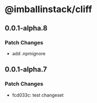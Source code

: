 # @imballinstack/cliff

## 0.0.1-alpha.8

### Patch Changes

- add .npmignore

## 0.0.1-alpha.7

### Patch Changes

- fcd033c: test changeset
